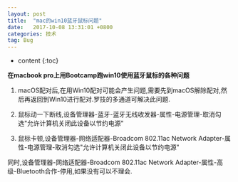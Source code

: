 ```yaml
---
layout: post
title:  "mac的win10蓝牙鼠标问题"
date:   2017-10-08 13:31:01 +0800
categories: 技术
tag: Bug
---
```


* content
{:toc}


**在macbook pro上用Bootcamp跑win10使用蓝牙鼠标的各种问题**

1. macOS配对后,在用Win10配对可能会产生问题,需要先到macOS解除配对,然后再返回到Win10进行配对.罗技的多通道可解决此问题.

2. 鼠标动一下断线,设备管理器-蓝牙-蓝牙无线收发器-属性-电源管理-取消勾选"允许计算机关闭此设备以节约电源"

3. 鼠标卡顿,设备管理器-网络适配器-Broadcom 802.11ac Network Adapter-属性-电源管理-取消勾选"允许计算机关闭此设备以节约电源"

同时,设备管理器-网络适配器-Broadcom 802.11ac Network Adapter-属性-高级-Bluetooth合作-停用,如果没有可以不理会.
